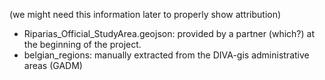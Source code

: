 (we might need this information later to properly show attribution)

- Riparias_Official_StudyArea.geojson: provided by a partner (which?) at the beginning of the project.
- belgian_regions: manually extracted from the DIVA-gis administrative areas (GADM)